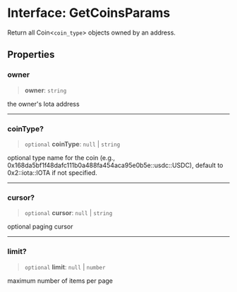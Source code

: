 # Interface: GetCoinsParams

Return all Coin<`coin_type`> objects owned by an address.

## Properties

### owner

> **owner**: `string`

the owner's Iota address

***

### coinType?

> `optional` **coinType**: `null` \| `string`

optional type name for the coin (e.g., 0x168da5bf1f48dafc111b0a488fa454aca95e0b5e::usdc::USDC),
default to 0x2::iota::IOTA if not specified.

***

### cursor?

> `optional` **cursor**: `null` \| `string`

optional paging cursor

***

### limit?

> `optional` **limit**: `null` \| `number`

maximum number of items per page
